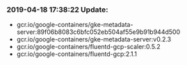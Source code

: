 ### 2019-04-18 17:38:22 Update:

- gcr.io/google-containers/gke-metadata-server:89f06b8083c6bfc052eb504af55e9b91b944d500
- gcr.io/google-containers/gke-metadata-server:v0.2.3
- gcr.io/google-containers/fluentd-gcp-scaler:0.5.2
- gcr.io/google-containers/fluentd-gcp:2.1.1
